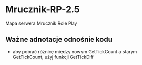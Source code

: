 # Mrucznik-RP-2.5
Mapa serwera Mrucznik Role Play

## Ważne adnotacje odnośnie kodu
- aby pobrać różnicę między nowym GetTickCount a starym GetTickCount, użyj funkcji GetTickDiff
